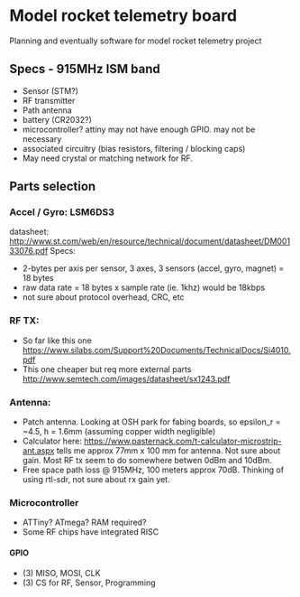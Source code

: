 # Model rocket telemetry board
Planning and eventually software for model rocket telemetry project

## Specs - 915MHz ISM band

- Sensor (STM?)
- RF transmitter
- Path antenna
- battery (CR2032?)
- microcontroller? attiny may not have enough GPIO. may not be necessary
- associated circuitry (bias resistors, filtering / blocking caps)
- May need crystal or matching network for RF.

## Parts selection

### Accel / Gyro: LSM6DS3
datasheet: http://www.st.com/web/en/resource/technical/document/datasheet/DM00133076.pdf
Specs:
- 2-bytes per axis per sensor, 3 axes, 3 sensors (accel, gyro, magnet) = 18 bytes
- raw data rate = 18 bytes x sample rate (ie. 1khz) would be 18kbps
- not sure about protocol overhead, CRC, etc

### RF TX: 

- So far like this one https://www.silabs.com/Support%20Documents/TechnicalDocs/Si4010.pdf
- This one cheaper but req more external parts http://www.semtech.com/images/datasheet/sx1243.pdf

### Antenna:

- Patch antenna. Looking at OSH park for fabing boards, so epsilon_r = ~4.5, h = 1.6mm (assuming copper width negligible)
- Calculator here: https://www.pasternack.com/t-calculator-microstrip-ant.aspx tells me approx 77mm x 100 mm for antenna. Not sure about gain. Most RF tx seem to do somewhere betwen 0dBm and 10dBm. 
- Free space path loss @ 915MHz, 100 meters approx 70dB. Thinking of using rtl-sdr, not sure about rx gain yet.

### Microcontroller

- ATTiny? ATmega? RAM required?
- Some RF chips have integrated RISC

#### GPIO
- (3) MISO, MOSI, CLK
- (3) CS for RF, Sensor, Programming


